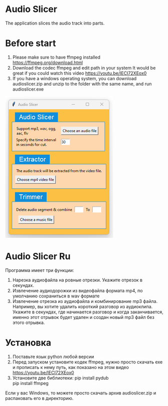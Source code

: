# Audio Slicer
The application slices the audio track into parts. 

# Before start

1. Please make sure to have ffmpeg installed
https://ffmpeg.org/download.html
2. Download the codec ffmpeg and edit path in your system
It would be great if you could watch this video https://youtu.be/IECI72XEox0
3. If you have a windows operating system, you can download audioslicer.zip and unzip to the folder with the same name, and run audioslicer.exe

![Screenshot](/screenshots/scr3.png)

# Audio Slicer Ru

Программа имеет три функции:
1. Нарезка аудиофайла на ровные отрезки. Укажите отрезок в секундах. 
2. Извлечение аудиодорожки из видеофайла формата mp4, по умолчанию сохраниться в wav формате
3. Извлечение отрезка из аудиофайла и комбинирование mp3 файла. Например, вы хотите удалить короткий разговор из аудиоклипа. Укажите в секундах, где начинается разговор и когда заканчивается, именно этот отрывок будет удален и создан новый mp3 файл без этого отрывка. 

# Установка

1. Поставьте язык python любой версии
2. Перед запуском установите кодек ffmpeg, нужно просто скачать exe и прописать к нему путь, как показано на этом видео https://youtu.be/IECI72XEox0
3. Установите две библиотеки: 
pip install pydub <br />
pip install ffmpeg

Если у вас Windows, то можете просто скачать архив audioslicer.zip и распаковать его в директорию. 